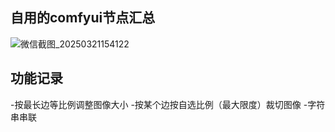 ## 自用的comfyui节点汇总
![微信截图_20250321154122](https://github.com/user-attachments/assets/45455018-9a83-4a82-b30e-3ce9ddfd8612)

## 功能记录
-按最长边等比例调整图像大小
-按某个边按自选比例（最大限度）裁切图像
-字符串串联
